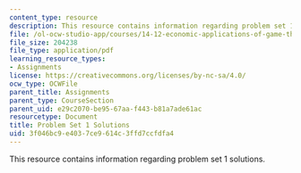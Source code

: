 ```yaml
---
content_type: resource
description: This resource contains information regarding problem set 1 solutions.
file: /ol-ocw-studio-app/courses/14-12-economic-applications-of-game-theory-fall-2012/3f046bc9e4037ce9614c3ffd7ccfdfa4_MIT14_12F12_pset1sol.pdf
file_size: 204238
file_type: application/pdf
learning_resource_types:
- Assignments
license: https://creativecommons.org/licenses/by-nc-sa/4.0/
ocw_type: OCWFile
parent_title: Assignments
parent_type: CourseSection
parent_uid: e29c2070-be95-67aa-f443-b81a7ade61ac
resourcetype: Document
title: Problem Set 1 Solutions
uid: 3f046bc9-e403-7ce9-614c-3ffd7ccfdfa4
---
```

This resource contains information regarding problem set 1 solutions.